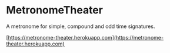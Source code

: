 # MetronomeTheater
A metronome for simple, compound and odd time signatures.

[https://metronome-theater.herokuapp.com](https://metronome-theater.herokuapp.com)
